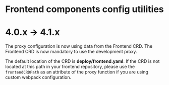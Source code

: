 # Frontend components config utilities

# 4.0.x -> 4.1.x

The proxy configuration is now using data from the Frontend CRD. The Frontend CRD is now mandatory to use the development proxy.

The default location of the CRD is **deploy/frontend.yaml**. If the CRD is not located at this path in your frontend repository, please use the `frontendCRDPath` as an attribute of the proxy function if you are using custom webpack configuration.
